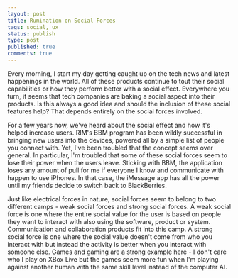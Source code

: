 ```yaml
---
layout: post
title: Rumination on Social Forces
tags: social, ux
status: publish
type: post
published: true
comments: true
---
```

Every morning, I start my day getting caught up on the tech news and latest 
happenings in the world. All of these products continue to tout their social 
capabilities or how they perform better with a social effect. Everywhere you 
turn, it seems that tech companies are baking a social aspect into their products. 
Is this always a good idea and should the inclusion of these social features help? 
That depends entirely on the social forces involved.

For a few years now, we've heard about the social effect and how it's helped increase 
users. RIM's BBM program has been wildly successful in bringing new users into the devices, 
powered all by a simple list of people you connect with. Yet, I've been troubled that the 
concept seems over general. In particular, I'm troubled that some of these social forces 
seem to lose their power when the users leave. Sticking with BBM, the application loses 
any amount of pull for me if everyone I know and communicate with happen to use iPhones. 
In that case, the iMessage app has all the power until my friends decide to switch back 
to BlackBerries.

Just like electrical forces in nature, social forces seem to belong to two different camps - weak 
social forces and strong social forces. A weak social force is one where the entire social 
value for the user is based on people they want to interact with also using the software, 
product or system. Communication and collaboration products fit into this camp. A strong social 
force is one where the social value doesn't come from who you interact with but instead the 
activity is better when you interact with someone else. Games and gaming are a strong example 
here - I don't care who I play on XBox Live but the games seem more fun when I'm playing 
against another human with the same skill level instead of the computer AI.
